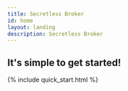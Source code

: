 ```yaml
---
title: Secretless Broker
id: home
layout: landing
description: Secretless Broker
---
```


<div class="container-fluid">
	<div class="introduction" id="simple-started">
		<div class="sub-card">
			<h2>It's simple to get started!</h2>
      <div id="quick-start-tabs-main">
        {% include quick_start.html %}
      </div>
      <br/>
    </div>
  </div>
</div>
<script>
  $( function() {
    $( "#quick-start-tabs-main" ).tabs();
  } );
</script>
